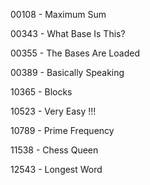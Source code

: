 00108 - Maximum Sum

00343 - What Base Is This?

00355 - The Bases Are Loaded

00389 - Basically Speaking

10365 - Blocks

10523 - Very Easy !!!

10789 - Prime Frequency

11538 - Chess Queen

12543 - Longest Word
